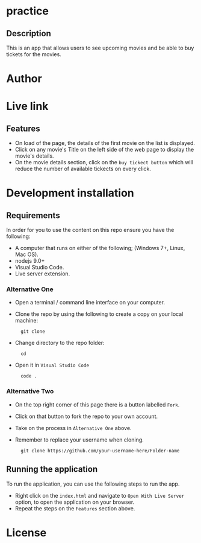 # practice


## Description

This is an app that allows users to see upcoming movies and be able to buy tickets for the movies.

# Author



# Live link



## Features
- On load of the page, the details of the first movie on the list is displayed.
- Click on any movie's Title on the left side of the web page to display the movie's details.
- On the movie details section, click on the `buy tickect button` which will reduce the number of available tickects on every click.

# Development installation

## Requirements

In order for you to use the content on this repo ensure you have the following:

- A computer that runs on either of the following; (Windows 7+, Linux, Mac OS).
-  nodejs 9.0+
- Visual Studio Code.
- Live server extension.

### Alternative One

- Open a terminal / command line interface on your computer.
- Clone the repo by using the following to create a copy on your local machine:

        git clone 
       
- Change directory to the repo folder:

        cd 

- Open it in ``Visual Studio Code``

        code .

### Alternative Two

- On the top right corner of this page there is a button labelled ``Fork``.
- Click on that button to fork the repo to your own account.
- Take on the process in ``Alternative One`` above.
- Remember to replace your username when cloning.

        git clone https://github.com/your-username-here/Folder-name

## Running the application

To run the application, you can use the following steps to run the app.
    
- Right click on the `index.html` and navigate to `Open With Live Server` option, to open the application on your browser.
- Repeat the steps on the `Features` section above.

# License

